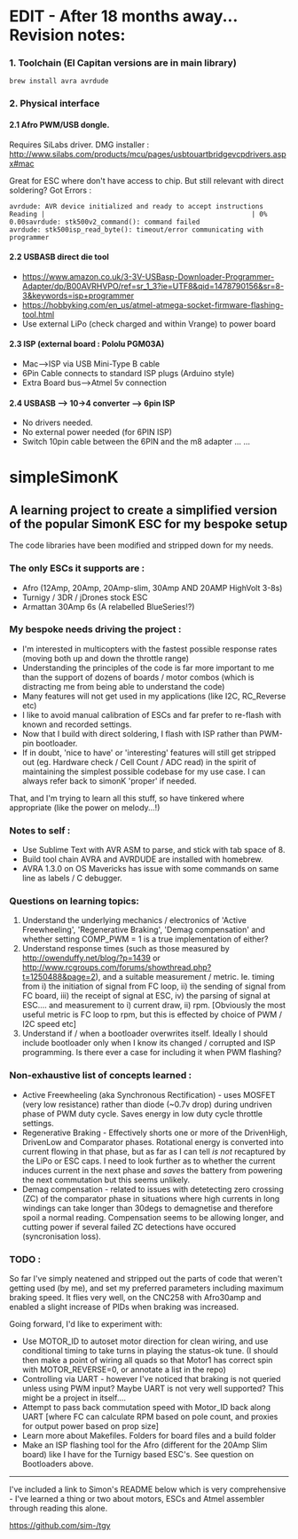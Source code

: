 # EDIT - After 18 months away... Revision notes:

### 1. Toolchain (El Capitan versions are in main library)
```
brew install avra avrdude
```

### 2. Physical interface

#### 2.1 Afro PWM/USB dongle. 
Requires SiLabs driver. DMG installer : http://www.silabs.com/products/mcu/pages/usbtouartbridgevcpdrivers.aspx#mac

Great for ESC where don't have access to chip. But still relevant with direct soldering?
Got Errors :
```
avrdude: AVR device initialized and ready to accept instructions
Reading |                                                    | 0% 0.00savrdude: stk500v2_command(): command failed
avrdude: stk500isp_read_byte(): timeout/error communicating with programmer
```

#### 2.2 USBASB direct die tool
* https://www.amazon.co.uk/3-3V-USBasp-Downloader-Programmer-Adapter/dp/B00AVRHVPO/ref=sr_1_3?ie=UTF8&qid=1478790156&sr=8-3&keywords=isp+programmer
* https://hobbyking.com/en_us/atmel-atmega-socket-firmware-flashing-tool.html
* Use external LiPo (check charged and within Vrange) to power board

#### 2.3 ISP (external board : Pololu PGM03A) 
* Mac-->ISP via USB Mini-Type B cable
* 6Pin Cable connects to standard ISP plugs (Arduino style)
* Extra Board bus-->Atmel 5v connection

#### 2.4 USBASB --> 10->4 converter --> 6pin ISP
* No drivers needed.
* No external power needed (for 6PIN ISP)
* Switch 10pin cable between the 6PIN and the m8 adapter
...
...

# simpleSimonK

## A learning project to create a simplified version of the popular SimonK ESC for my bespoke setup

The code libraries have been modified and stripped down for my needs.

### The only ESCs it supports are :

* Afro (12Amp, 20Amp, 20Amp-slim, 30Amp AND 20AMP HighVolt 3-8s)
* Turnigy / 3DR / jDrones stock ESC
* Armattan 30Amp 6s (A relabelled BlueSeries!?)

### My bespoke needs driving the project :

* I'm interested in multicopters with the fastest possible response rates (moving both up and down the throttle range)
* Understanding the principles of the code is far more important to me than the support of dozens of boards / motor combos (which is distracting me from being able to understand the code)
* Many features will not get used in my applications (like I2C, RC_Reverse etc)
* I like to avoid manual calibration of ESCs and far prefer to re-flash with known and recorded settings.
* Now that I build with direct soldering, I flash with ISP rather than PWM-pin bootloader.
* If in doubt, 'nice to have' or 'interesting' features will still get stripped out (eg. Hardware check / Cell Count / ADC read) in the spirit of maintaining the simplest possible codebase for my use case. I can always refer back to simonK 'proper' if needed.

That, and I'm trying to learn all this stuff, so have tinkered where appropriate (like the power on melody...!)

### Notes to self :

* Use Sublime Text with AVR ASM to parse, and stick with tab space of 8.
* Build tool chain AVRA and AVRDUDE are installed with homebrew.
* AVRA 1.3.0 on OS Mavericks has issue with some commands on same line as labels / C debugger.

### Questions on learning topics:

1. Understand the underlying mechanics / electronics of 'Active Freewheeling', 'Regenerative Braking', 'Demag compensation' and whether setting COMP_PWM = 1 is a true implementation of either?
2. Understand response times (such as those measured by http://owenduffy.net/blog/?p=1439 or http://www.rcgroups.com/forums/showthread.php?t=1250488&page=2), and a suitable measurement / metric. Ie. timing from i) the initiation of signal from FC loop, ii) the sending of signal from FC board, iii) the receipt of signal at ESC, iv) the parsing of signal at ESC.... and measurement to i) current draw, ii) rpm. [Obviously the most useful metric is FC loop to rpm, but this is effected by choice of PWM / I2C speed etc]
3. Understand if / when a bootloader overwrites itself. Ideally I should include bootloader only when I know its changed / corrupted and ISP programming. Is there ever a case for including it when PWM flashing?

### Non-exhaustive list of concepts learned :

* Active Freewheeling (aka Synchronous Rectification) - uses MOSFET (very low resistance) rather than diode (~0.7v drop) during undriven phase of PWM duty cycle. Saves energy in low duty cycle throttle settings.
* Regenerative Braking - Effectively shorts one or more of the DrivenHigh, DrivenLow and Comparator phases. Rotational energy is converted into current flowing in that phase, but as far as I can tell *is not* recaptured by the LiPo or ESC caps. I need to look further as to whether the current induces current in the next phase and *saves* the battery from powering the next commutation but this seems unlikely.
* Demag compensation - related to issues with detetecting zero crossing (ZC) of the comparator phase in situations where high currents in long windings can take longer than 30degs to demagnetise and therefore spoil a normal reading. Compensation seems to be allowing longer, and cutting power if several failed ZC detections have occured (syncronisation loss).

### TODO :

So far I've simply neatened and stripped out the parts of code that weren't getting used (by me), and set my preferred parameters including maximum braking speed. It flies very well, on the CNC258 with Afro30amp and enabled a slight increase of PIDs when braking was increased.

Going forward, I'd like to experiment with:

* Use MOTOR_ID to autoset motor direction for clean wiring, and use conditional timing to take turns in playing the status-ok tune. (I should then make a point of wiring all quads so that Motor1 has correct spin with MOTOR_REVERSE=0, or annotate a list in the repo)
* Controlling via UART - however I've noticed that braking is not queried unless using PWM input? Maybe UART is not very well supported? This might be a project in itself....
* Attempt to pass back commutation speed with Motor_ID back along UART [where FC can calculate RPM based on pole count, and proxies for output power based on prop size]
* Learn more about Makefiles. Folders for board files and a build folder
* Make an ISP flashing tool for the Afro (different for the 20Amp Slim board) like I have for the Turnigy based ESC's. See question on Bootloaders above.

-----

I've included a link to Simon's README below which is very comprehensive - I've learned a thing or two about motors, ESCs and Atmel assembler through reading this alone.

https://github.com/sim-/tgy
